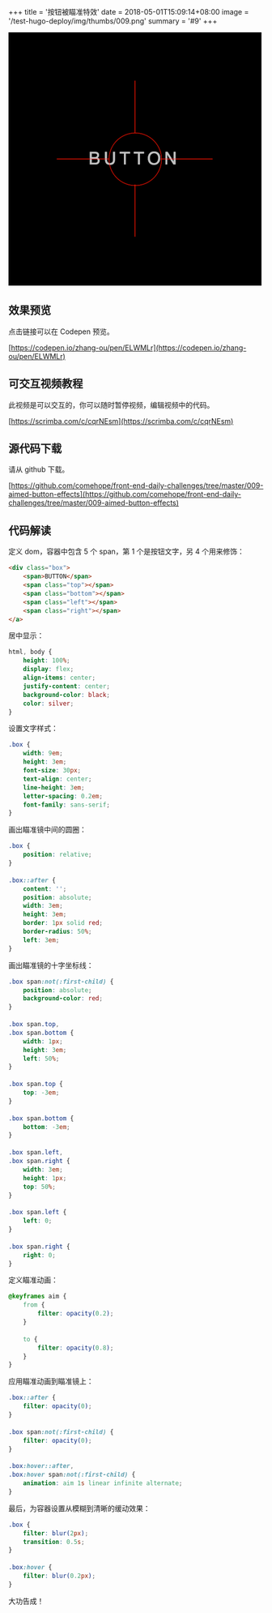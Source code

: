 +++
title = '按钮被瞄准特效'
date = 2018-05-01T15:09:14+08:00
image = '/test-hugo-deploy/img/thumbs/009.png'
summary = '#9'
+++

![](./work.png)

## 效果预览

点击链接可以在 Codepen 预览。

[https://codepen.io/zhang-ou/pen/ELWMLr](https://codepen.io/zhang-ou/pen/ELWMLr)

## 可交互视频教程

此视频是可以交互的，你可以随时暂停视频，编辑视频中的代码。

[https://scrimba.com/c/cqrNEsm](https://scrimba.com/c/cqrNEsm)

## 源代码下载

请从 github 下载。

[https://github.com/comehope/front-end-daily-challenges/tree/master/009-aimed-button-effects](https://github.com/comehope/front-end-daily-challenges/tree/master/009-aimed-button-effects)

## 代码解读

定义 dom，容器中包含 5 个 span，第 1 个是按钮文字，另 4 个用来修饰：
```html
<div class="box">
	<span>BUTTON</span>
	<span class="top"></span>
	<span class="bottom"></span>
	<span class="left"></span>
	<span class="right"></span>
</a>
```

居中显示：
```css
html, body {
	height: 100%;
	display: flex;
	align-items: center;
	justify-content: center;
	background-color: black;
	color: silver;
}
```

设置文字样式：
```css
.box {
	width: 9em;
	height: 3em;
	font-size: 30px;
	text-align: center;
	line-height: 3em;
	letter-spacing: 0.2em;
	font-family: sans-serif;
}
```

画出瞄准镜中间的圆圈：
```css
.box {
	position: relative;
}

.box::after {
	content: '';
	position: absolute;
	width: 3em;
	height: 3em;
	border: 1px solid red;
	border-radius: 50%;
	left: 3em;
}
```

画出瞄准镜的十字坐标线：
```css
.box span:not(:first-child) {
	position: absolute;
	background-color: red;
}

.box span.top,
.box span.bottom {
	width: 1px;
	height: 3em;
	left: 50%;
}

.box span.top {
	top: -3em;
}

.box span.bottom {
	bottom: -3em;
}

.box span.left,
.box span.right {
	width: 3em;
	height: 1px;
	top: 50%;
}

.box span.left {
	left: 0;
}

.box span.right {
	right: 0;
}
```


定义瞄准动画：
```css
@keyframes aim {
	from {
		filter: opacity(0.2);
	}

	to {
		filter: opacity(0.8);
	}
}
```

应用瞄准动画到瞄准镜上：
```css
.box::after {
	filter: opacity(0);
}

.box span:not(:first-child) {
	filter: opacity(0);
}

.box:hover::after,
.box:hover span:not(:first-child) {
	animation: aim 1s linear infinite alternate;
}
```

最后，为容器设置从模糊到清晰的缓动效果：
```css
.box {
	filter: blur(2px);
	transition: 0.5s;
}

.box:hover {
	filter: blur(0.2px);
}
```

大功告成！
